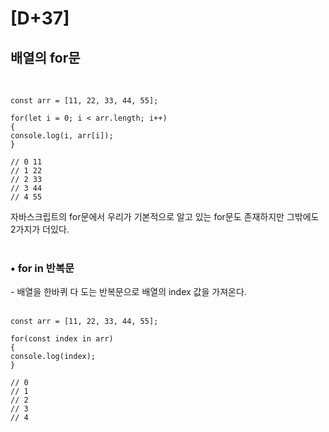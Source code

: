 # [D+37]

## 배열의 for문

<br>

```
const arr = [11, 22, 33, 44, 55];

for(let i = 0; i < arr.length; i++)
{
console.log(i, arr[i]);
}

// 0 11
// 1 22
// 2 33
// 3 44
// 4 55
```

자바스크립트의 for문에서 우리가 기본적으로 알고 있는 for문도 존재하지만 그밖에도 2가지가 더있다.<br><br>

### • for in 반복문

\- 배열을 한바퀴 다 도는 반복문으로 배열의 index 값을 가져온다.<br><br>

```
const arr = [11, 22, 33, 44, 55];

for(const index in arr)
{
console.log(index);
}

// 0
// 1
// 2
// 3
// 4
```

<br><br>

### • for of 반복문

\- 배열을 한바퀴 다 도는 반복문으로 배열의 element 값을 가져온다.<br><br>

```
const arr = [11, 22, 33, 44, 55];

for(const val in arr)
{
console.log(val);
}

// 11
// 22
// 33
// 44
// 55
```

for in과 for of를 사용하면서 알아야하는 것은 기존에 우리는 for를 사용할때 let이라는 키워드를 사용했는데 for in과 for of같은 경우는 const라는 키워드를 사용해도 에러가 발생하지 않는데 이유는 변수의 값을 반복문을 돌릴때마다 수정하는 것이 아니라 새로운 메모리를 매번 새로 생성하기 때문에 오류가 발생되지 않는 것이다.<br><br>

---

## 함수의 기본

### • 함수의 종류

\- <b>선언함수</b> : ES5방식, 함수의 이름이 있음.<br>
\- <b>익명함수</b> : ES6방식, 함수의 이름이 없음.<br><br>

```
// 선언함수
// ES5 방식
function myfunc(a, b)
{
let k = a + b;
return k;
}

// 익명함수
// ES6 방식
const myfunc2 = function(a, b)
{
let k = a + b;
return k;
}

console.log(myfunc(10, 20));
console.log(myfunc2(4, 9));
```

자바스크립트에서의 함수는 크게 두가지가 있는데 익명함수와 선언함수이다.<br><br>

선언함수는 기존 ES5에서 사용되던 것으로 함수앞에 바로 함수명을 넣어서 사용해주는 것으로 함수를 실행할 때에 "()"를 붙여 실행하도록 하며, 이때 함수명은 함수 자체를 의미하는 것이 아니라 참조값을 나타낸다.<br><br>

익명함수는 함수에 함수명을 붙여주지 않을 뿐 변수에 따로 담아주는 형태로 마찬가지로 해당 변수는 함수가 아닌 익명함수의 참조값을 나타내며 선언함수와 익명함수와의 매커니즘은 일치한다는 것을 알 수 있다.<br><br>

### • 가변 파라미터

<br>

```
function func(...items)
{
console.log(items);
}

func(1, 2, 3); // items = [1, 2, 3];로 받는다.
func(1, 2, 3, 4, 5); // items = [1, 2, 3, 4, 5];로 받는다.
```

\- 가변 파라미터는 가변적인 파라미터의 개수를 처리하기 위한 기법으로 파라미터 안 변수안에 "..."을 붙여서 사용해 주면 된다.<br>
\- 만약 function func(...items){...}가 있을때 items는 몇개의 데이터가 와도 items라는 배열안에 담아버리며 func안의 함수도 배열형식으로 처리해버린다.<br>

#### <b>- 가변 파라미터와 일반 파라미터의 조합</b>

```
function func(a, b, ...items)
{
console.log(a);
console.log(b);
console.log(items);
}

func(1, 2); // a = 1, b = 2, items = []
func(1, 2, 3); // a = 1, b = 2, items = [3]
func(1, 2, 3, 4, 5); // a = 1, b = 2, items = [3, 4, 5]
```

\- 가변 파라미터는 일반 파라미터와도 함께 사용할 수 있으며, 사용할 때 반드시 가변파라미터가 뒤에 위치해 있어야 한다.<br><br>

### • 전개 연산자

```
const dummy = function (a, b, c)
{
console.log(a);
console.log(b);
console.log(c);
}

const ar = [1, 2, 3];

// 두 함수 호출방식은 같은 결과를 출력한다.
dummy(ar[0], ar[1], ar[2]);
dummy(...ar);
```

\- 복수의 파라미터를 가진 함수에 배열을 전달하고자 할 때 사용하는 연산자이다.<br>
\- 호출시 "...배열명" 방식으로 호출한다.<br><br>

---

## 콜백함수

자바스크립트에서 함수는 다른 함수의 인자로 사용될 수 있는데 이 과정에서 다른 함수에 의해 인자로 받은 함수의 결과가 리턴될 수도 있다.<br>
즉, 함수를 바로 실행하는 것이 아니라 다른 함수를 통해 필요할 때 실행되는 함수를 콜백함수라고 한다.<br><br>

<b>=> 함수의 레퍼런스 값을 파라미터로 전달하여 호출되는 함수</b><br><br>

### • forEach

\- 배열의 요소를 순회한다.<br>

```
const numbers = [11, 22, 33, 44, 55];

numbers.forEach((value, index) => { console.log(index, value) });

// 0 11
// 1 22
// 2 33
// 3 44
// 4 55
```

<br><br>

### • map

\- 호출한 결과를 모아 새로운 배열을 반환한다.<br>

```
const numbers = [10, 20, 30, 40, 50];

const newNumbers = numbers.map((value) => value + 5);

console.log(newNumbers);

// [15, 25, 35, 45, 55]
```

<br><br>

### • filter

\- 주어진 함수의 테스트를 통과하는 모든 요소를 모아 새로운 배열로 반환한다.<br>

```
const numbers = [1, 2, 3, 4, 5];

const newNumbers = numbers.filter((value)=> { if(value < 4) { return true; } });

console.log(newNumbers);

// [1, 2, 3]
```

<br><br>

[티스토리 바로가기](https://onelight-stay.tistory.com/649)
